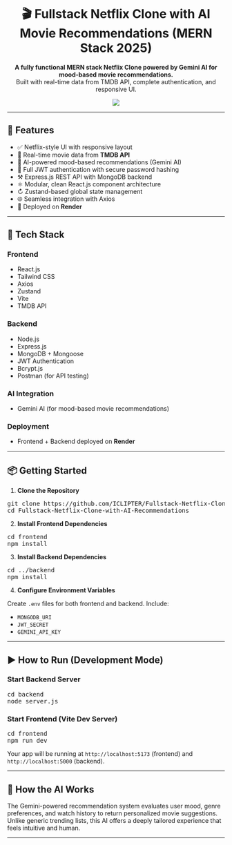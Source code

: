 <h1 align="center">🎬 Fullstack Netflix Clone with AI Movie Recommendations (MERN Stack 2025)</h1>

<p align="center">
  <b>A fully functional MERN stack Netflix Clone powered by Gemini AI for mood-based movie recommendations.</b><br />
  Built with real-time data from TMDB API, complete authentication, and responsive UI.
</p>

<p align="center">
  <a href="https://bibekflix-1.onrender.com/" target="_blank">
    <img src="https://img.shields.io/badge/Live%20Demo-Click%20Here-brightgreen?style=for-the-badge" />
  </a>
</p>

<hr />

<h2>🚀 Features</h2>

<ul>
  <li>✅ Netflix-style UI with responsive layout</li>
  <li>🎨 Real-time movie data from <strong>TMDB API</strong></li>
  <li>🧠 AI-powered mood-based recommendations (Gemini AI)</li>
  <li>🔐 Full JWT authentication with secure password hashing</li>
  <li>⚒️ Express.js REST API with MongoDB backend</li>
  <li>⚛️ Modular, clean React.js component architecture</li>
  <li>↻ Zustand-based global state management</li>
  <li>🌐 Seamless integration with Axios</li>
  <li>🚀 Deployed on <strong>Render</strong></li>
</ul>

<hr />

<h2>🧰 Tech Stack</h2>

<h3>Frontend</h3>
<ul>
  <li>React.js</li>
  <li>Tailwind CSS</li>
  <li>Axios</li>
  <li>Zustand</li>
  <li>Vite</li>
  <li>TMDB API</li>
</ul>

<h3>Backend</h3>
<ul>
  <li>Node.js</li>
  <li>Express.js</li>
  <li>MongoDB + Mongoose</li>
  <li>JWT Authentication</li>
  <li>Bcrypt.js</li>
  <li>Postman (for API testing)</li>
</ul>

<h3>AI Integration</h3>
<ul>
  <li>Gemini AI (for mood-based movie recommendations)</li>
</ul>

<h3>Deployment</h3>
<ul>
  <li>Frontend + Backend deployed on <strong>Render</strong></li>
</ul>

<hr />

<h2>📦 Getting Started</h2>

<ol>
  <li><strong>Clone the Repository</strong></li>
</ol>

<pre>
git clone https://github.com/ICLIPTER/Fullstack-Netflix-Clone-with-AI-Recommendations.git
cd Fullstack-Netflix-Clone-with-AI-Recommendations
</pre>

<ol start="2">
  <li><strong>Install Frontend Dependencies</strong></li>
</ol>

<pre>
cd frontend
npm install
</pre>

<ol start="3">
  <li><strong>Install Backend Dependencies</strong></li>
</ol>

<pre>
cd ../backend
npm install
</pre>

<ol start="4">
  <li><strong>Configure Environment Variables</strong></li>
</ol>

<p>Create <code>.env</code> files for both frontend and backend. Include:</p>
<ul>
  <li><code>MONGODB_URI</code></li>
  <li><code>JWT_SECRET</code></li>
  <li><code>GEMINI_API_KEY</code></li>
</ul>

<hr />

<h2>▶️ How to Run (Development Mode)</h2>

<h3>Start Backend Server</h3>

<pre>
cd backend
node server.js
</pre>

<h3>Start Frontend (Vite Dev Server)</h3>

<pre>
cd frontend
npm run dev
</pre>

<p>Your app will be running at <code>http://localhost:5173</code> (frontend) and <code>http://localhost:5000</code> (backend).</p>

<hr />

<h2>👀 How the AI Works</h2>

<p>
  The Gemini-powered recommendation system evaluates user mood, genre preferences, and watch history to return personalized movie suggestions. Unlike generic trending lists, this AI offers a deeply tailored experience that feels intuitive and human.
</p>

<hr />




